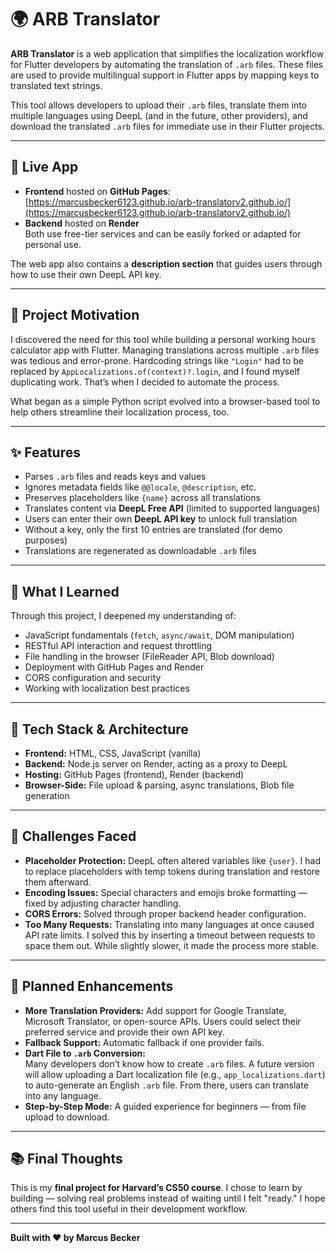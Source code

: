
# 🌍 ARB Translator

**ARB Translator** is a web application that simplifies the localization workflow for Flutter developers by automating the translation of `.arb` files. These files are used to provide multilingual support in Flutter apps by mapping keys to translated text strings.

This tool allows developers to upload their `.arb` files, translate them into multiple languages using DeepL (and in the future, other providers), and download the translated `.arb` files for immediate use in their Flutter projects.

---

## 🚀 Live App

- **Frontend** hosted on **GitHub Pages**:  
  [https://marcusbecker6123.github.io/arb-translatorv2.github.io/](https://marcusbecker6123.github.io/arb-translatorv2.github.io/)
- **Backend** hosted on **Render**  
  Both use free-tier services and can be easily forked or adapted for personal use.

The web app also contains a **description section** that guides users through how to use their own DeepL API key.

---

## 🎯 Project Motivation

I discovered the need for this tool while building a personal working hours calculator app with Flutter. Managing translations across multiple `.arb` files was tedious and error-prone. Hardcoding strings like `"Login"` had to be replaced by `AppLocalizations.of(context)?.login`, and I found myself duplicating work. That’s when I decided to automate the process.

What began as a simple Python script evolved into a browser-based tool to help others streamline their localization process, too.

---

## ✨ Features

- Parses `.arb` files and reads keys and values
- Ignores metadata fields like `@@locale`, `@description`, etc.
- Preserves placeholders like `{name}` across all translations
- Translates content via **DeepL Free API** (limited to supported languages)
- Users can enter their own **DeepL API key** to unlock full translation
- Without a key, only the first 10 entries are translated (for demo purposes)
- Translations are regenerated as downloadable `.arb` files

---

## 🧪 What I Learned

Through this project, I deepened my understanding of:

- JavaScript fundamentals (`fetch`, `async/await`, DOM manipulation)
- RESTful API interaction and request throttling
- File handling in the browser (FileReader API, Blob download)
- Deployment with GitHub Pages and Render
- CORS configuration and security
- Working with localization best practices

---

## 🧱 Tech Stack & Architecture

- **Frontend:** HTML, CSS, JavaScript (vanilla)
- **Backend:** Node.js server on Render, acting as a proxy to DeepL
- **Hosting:** GitHub Pages (frontend), Render (backend)
- **Browser-Side:** File upload & parsing, async translations, Blob file generation

---

## 🧩 Challenges Faced

- **Placeholder Protection:** DeepL often altered variables like `{user}`. I had to replace placeholders with temp tokens during translation and restore them afterward.
- **Encoding Issues:** Special characters and emojis broke formatting — fixed by adjusting character handling.
- **CORS Errors:** Solved through proper backend header configuration.
- **Too Many Requests:** Translating into many languages at once caused API rate limits. I solved this by inserting a timeout between requests to space them out. While slightly slower, it made the process more stable.

---

## 🔮 Planned Enhancements

- **More Translation Providers:** Add support for Google Translate, Microsoft Translator, or open-source APIs. Users could select their preferred service and provide their own API key.
- **Fallback Support:** Automatic fallback if one provider fails.
- **Dart File to `.arb` Conversion:**  
  Many developers don’t know how to create `.arb` files. A future version will allow uploading a Dart localization file (e.g., `app_localizations.dart`) to auto-generate an English `.arb` file. From there, users can translate into any language.
- **Step-by-Step Mode:** A guided experience for beginners — from file upload to download.

---

## 📚 Final Thoughts

This is my **final project for Harvard’s CS50 course**. I chose to learn by building — solving real problems instead of waiting until I felt "ready." I hope others find this tool useful in their development workflow.

---

**Built with ❤️ by Marcus Becker**
